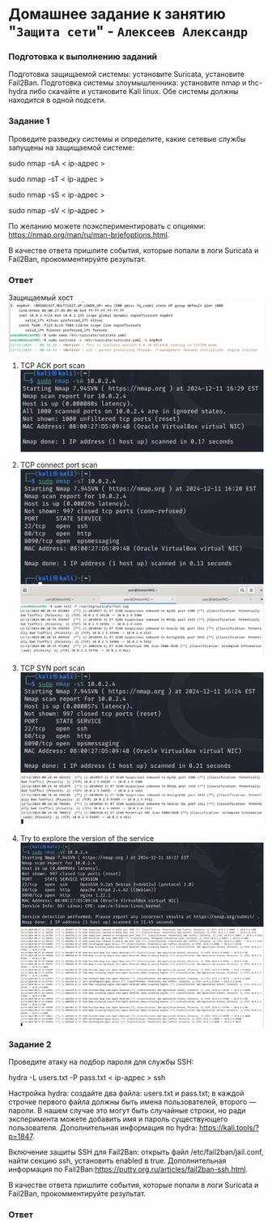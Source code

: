 # Домашнее задание к занятию "`Защита сети`" - `Алексеев Александр`

### Подготовка к выполнению заданий
Подготовка защищаемой системы:
установите Suricata,
установите Fail2Ban.
Подготовка системы злоумышленника: установите nmap и thc-hydra либо скачайте и установите Kali linux.
Обе системы должны находится в одной подсети.

### Задание 1
Проведите разведку системы и определите, какие сетевые службы запущены на защищаемой системе:

sudo nmap -sA < ip-адрес >

sudo nmap -sT < ip-адрес >

sudo nmap -sS < ip-адрес >

sudo nmap -sV < ip-адрес >

По желанию можете поэкспериментировать с опциями: https://nmap.org/man/ru/man-briefoptions.html.

В качестве ответа пришлите события, которые попали в логи Suricata и Fail2Ban, прокомментируйте результат.

### Ответ
Защищаемый хост  
![protected-host-with-suricata](03-img/img-13-3-netsec-protected-host-suricata.png)  
1. TCP ACK port scan
![kali-nmap-sA](03-img/img-13-3-netsec-nmap-sA.png)


2. TCP connect port scan
![kali-nmap-sT](03-img/img-13-3-netsec-nmap-sT.png)
![ph-suricata-log-sT](03-img/img-13-3-netsec-nmap-sT-suricata-log.png)


3. TCP SYN port scan
![kali-nmap-sS](03-img/img-13-3-netsec-nmap-sS.png)
![ph-suricata-log-sS](03-img/img-13-3-netsec-nmap-sS-suricata-log.png)


4. Try to explore the version of the service
![kali-nmap-sV](03-img/img-13-3-netsec-nmap-sV.png)
![ph-suricata-log-sV](03-img/img-13-3-netsec-nmap-sV-suricata-log.png)






### Задание 2
Проведите атаку на подбор пароля для службы SSH:

hydra -L users.txt -P pass.txt < ip-адрес > ssh

Настройка hydra:
создайте два файла: users.txt и pass.txt;
в каждой строчке первого файла должны быть имена пользователей, второго — пароли. В нашем случае это могут быть случайные строки, но ради эксперимента можете добавить имя и пароль существующего пользователя.
Дополнительная информация по hydra: https://kali.tools/?p=1847.

Включение защиты SSH для Fail2Ban:
открыть файл /etc/fail2ban/jail.conf,
найти секцию ssh,
установить enabled в true.
Дополнительная информация по Fail2Ban:https://putty.org.ru/articles/fail2ban-ssh.html.

В качестве ответа пришлите события, которые попали в логи Suricata и Fail2Ban, прокомментируйте результат.

### Ответ